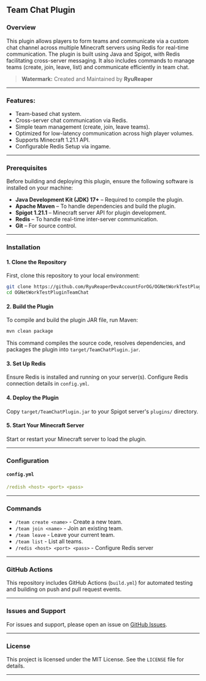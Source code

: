 ## Team Chat Plugin

### Overview
This plugin allows players to form teams and communicate via a custom chat channel across multiple Minecraft servers using Redis for real-time communication. The plugin is built using Java and Spigot, with Redis facilitating cross-server messaging. It also includes commands to manage teams (create, join, leave, list) and communicate efficiently in team chat.

> **Watermark:** Created and Maintained by **RyuReaper**

---

### Features:
- Team-based chat system.
- Cross-server chat communication via Redis.
- Simple team management (create, join, leave teams).
- Optimized for low-latency communication across high player volumes.
- Supports Minecraft 1.21.1 API.
- Configurable Redis Setup via ingame.

---

### Prerequisites

Before building and deploying this plugin, ensure the following software is installed on your machine:

- **Java Development Kit (JDK) 17+** – Required to compile the plugin.
- **Apache Maven** – To handle dependencies and build the plugin.
- **Spigot 1.21.1** – Minecraft server API for plugin development.
- **Redis** – To handle real-time inter-server communication.
- **Git** – For source control.

---

### Installation

#### 1. Clone the Repository

First, clone this repository to your local environment:
```bash
git clone https://github.com/RyuReaperDevAccountForOG/OGNetWorkTestPluginTeamChat.git
cd OGNetWorkTestPluginTeamChat
```

#### 2. Build the Plugin

To compile and build the plugin JAR file, run Maven:
```bash
mvn clean package
```
This command compiles the source code, resolves dependencies, and packages the plugin into `target/TeamChatPlugin.jar`.

#### 3. Set Up Redis

Ensure Redis is installed and running on your server(s). Configure Redis connection details in `config.yml`.

#### 4. Deploy the Plugin

Copy `target/TeamChatPlugin.jar` to your Spigot server's `plugins/` directory.

#### 5. Start Your Minecraft Server

Start or restart your Minecraft server to load the plugin.

---

### Configuration

#### `config.yml`

```yaml
/redish <host> <port> <pass>
```

---

### Commands

- `/team create <name>` - Create a new team.
- `/team join <name>` - Join an existing team.
- `/team leave` - Leave your current team.
- `/team list` - List all teams.
- `/redis <host> <port> <pass>` - Configure Redis server

---

### GitHub Actions

This repository includes GitHub Actions (`build.yml`) for automated testing and building on push and pull request events.

---

### Issues and Support

For issues and support, please open an issue on [GitHub Issues](https://github.com/RyuReaperDevAccountForOG/OGNetWorkTestPluginTeamChat/issues).

---

### License

This project is licensed under the MIT License. See the `LICENSE` file for details.

---
